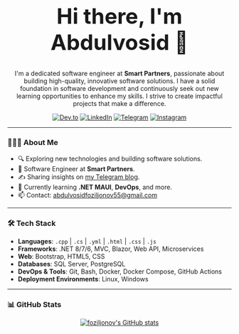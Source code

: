 <div align="center">
<h1 style="font-size: 48px;"> Hi there, I'm Abdulvosid 👋</h1>
  
  I'm a dedicated software engineer at **Smart Partners**, passionate about building high-quality, innovative software solutions. I have a solid foundation in software development and continuously seek out new learning opportunities to enhance my skills. I strive to create impactful projects that make a difference.
  
  <p>
    <a href="https://dev.to/foziljonov7"><img alt="Dev.to" src="https://img.shields.io/badge/Dev.to-0A0A0A?style=flat-square&logo=dev-dot-to&logoColor=white"></a>
    <a href="https://www.linkedin.com/in/foziljonov7/"><img alt="LinkedIn" src="https://img.shields.io/badge/LinkedIn-0077B5?style=flat-square&logo=linkedin&logoColor=white"></a>
    <a href="https://t.me/AFoziljonov_Blog"><img alt="Telegram" src="https://img.shields.io/badge/Telegram-2CA5E0?style=flat-square&logo=telegram&logoColor=white"></a>
    <a href="https://instagram.com/foziljonov777"><img alt="Instagram" src="https://img.shields.io/badge/Instagram-E4405F?style=flat-square&logo=instagram&logoColor=white"></a>
  </p>
  
  ---
</div>

### 👨🏻‍💻 About Me
- 🔍 Exploring new technologies and building software solutions.
- 💼 Software Engineer at **Smart Partners**.
- ✍️ Sharing insights on [my Telegram blog](https://t.me/foziljonovs_tweet).
- 🌱 Currently learning **.NET MAUI**, **DevOps**, and more.
- 📫 Contact: [abdulvosidfoziljonov55@gmail.com](mailto:abdulvosidfoziljonov55@gmail.com)

---

### 🛠 Tech Stack
- **Languages**: `.cpp` | `.cs` | `.yml` | `.html` | `.css` | `.js`
- **Frameworks**: .NET 8/7/6, MVC, Blazor, Web API, Microservices
- **Web**: Bootstrap, HTML5, CSS
- **Databases**: SQL Server, PostgreSQL
- **DevOps & Tools**: Git, Bash, Docker, Docker Compose, GitHub Actions
- **Deployment Environments**: Linux, Windows

---

### 📊 GitHub Stats
<div align="center">
  <a href="https://github.com/foziljonovs">
    <img src="https://github-readme-stats.vercel.app/api?username=foziljonovs&count_private=true&include_all_commits=true&show_icons=true&theme=dark&title_color=007bff&icon_color=007bff&bg_color=171c28&langs_count=10&hide=prs" alt="foziljonov's GitHub stats"/>
  </a>
</div>


